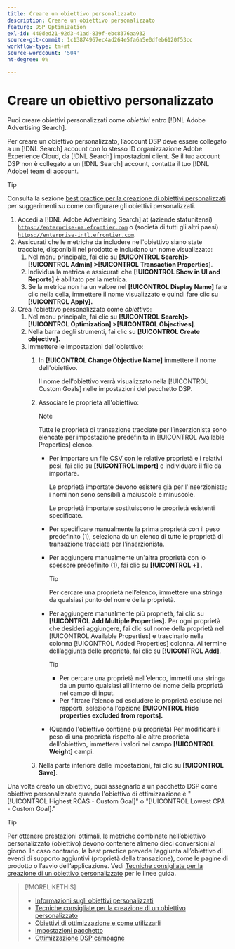 ```yaml
---
title: Creare un obiettivo personalizzato
description: Creare un obiettivo personalizzato
feature: DSP Optimization
exl-id: 440ded21-92d3-41ad-839f-ebc8376aa932
source-git-commit: 1c13874967ec4ad264e5fa6a5e0dfeb6120f53cc
workflow-type: tm+mt
source-wordcount: '504'
ht-degree: 0%

---
```


# Creare un obiettivo personalizzato

Puoi creare obiettivi personalizzati come *obiettivi* entro [!DNL Adobe Advertising Search].

Per creare un obiettivo personalizzato, l’account DSP deve essere collegato a un [!DNL Search] account con lo stesso ID organizzazione Adobe Experience Cloud, da [!DNL Search] impostazioni client. Se il tuo account DSP non è collegato a un [!DNL Search] account, contatta il tuo [!DNL Adobe] team di account.

>[!TIP]
>
>Consulta la sezione [best practice per la creazione di obiettivi personalizzati](custom-goal-best-practices.md) per suggerimenti su come configurare gli obiettivi personalizzati.

1. Accedi a [!DNL Adobe Advertising Search] at (aziende statunitensi) [`https://enterprise-na.efrontier.com`](https://enterprise-na.efrontier.com) o (società di tutti gli altri paesi) [`https://enterprise-intl.efrontier.com`](https://enterprise-intl.efrontier.com).
1. Assicurati che le metriche da includere nell&#39;obiettivo siano state tracciate, disponibili nel prodotto e includano un nome visualizzato:
   1. Nel menu principale, fai clic su **[!UICONTROL Search]> [!UICONTROL Admin] >[!UICONTROL Transaction Properties]**.
   1. Individua la metrica e assicurati che **[!UICONTROL Show in UI and Reports]** è abilitato per la metrica.
   1. Se la metrica non ha un valore nel **[!UICONTROL Display Name]** fare clic nella cella, immettere il nome visualizzato e quindi fare clic su **[!UICONTROL Apply].**
1. Crea l’obiettivo personalizzato come *obiettivo*:
   1. Nel menu principale, fai clic su **[!UICONTROL Search]> [!UICONTROL Optimization] >[!UICONTROL Objectives]**.
   1. Nella barra degli strumenti, fai clic su **[!UICONTROL Create objective].**
   1. Immettere le impostazioni dell&#39;obiettivo:
      1. In **[!UICONTROL Change Objective Name]** immettere il nome dell&#39;obiettivo.

         Il nome dell&#39;obiettivo verrà visualizzato nella [!UICONTROL Custom Goals] nelle impostazioni del pacchetto DSP.

      1. Associare le proprietà all&#39;obiettivo:

         >[!NOTE]
         >
         > Tutte le proprietà di transazione tracciate per l’inserzionista sono elencate per impostazione predefinita in [!UICONTROL Available Properties] elenco.

         * Per importare un file CSV con le relative proprietà e i relativi pesi, fai clic su **[!UICONTROL Import]** e individuare il file da importare.

            Le proprietà importate devono esistere già per l&#39;inserzionista; i nomi non sono sensibili a maiuscole e minuscole.

            Le proprietà importate sostituiscono le proprietà esistenti specificate.

         * Per specificare manualmente la prima proprietà con il peso predefinito (1), seleziona da un elenco di tutte le proprietà di transazione tracciate per l’inserzionista.

         * Per aggiungere manualmente un&#39;altra proprietà con lo spessore predefinito (1), fai clic su **[!UICONTROL +]** .

            >[!TIP]
            >
            > Per cercare una proprietà nell’elenco, immettere una stringa da qualsiasi punto del nome della proprietà.

         * Per aggiungere manualmente più proprietà, fai clic su **[!UICONTROL Add Multiple Properties].** Per ogni proprietà che desideri aggiungere, fai clic sul nome della proprietà nel [!UICONTROL Available Properties] e trascinarlo nella colonna [!UICONTROL Added Properties] colonna. Al termine dell’aggiunta delle proprietà, fai clic su **[!UICONTROL Add]**.

            >[!TIP]
            >
            >* Per cercare una proprietà nell’elenco, immetti una stringa da un punto qualsiasi all’interno del nome della proprietà nel campo di input.
            >* Per filtrare l’elenco ed escludere le proprietà escluse nei rapporti, seleziona l’opzione **[!UICONTROL Hide properties excluded from reports].**


         * (Quando l&#39;obiettivo contiene più proprietà) Per modificare il peso di una proprietà rispetto alle altre proprietà dell&#39;obiettivo, immettere i valori nel campo **[!UICONTROL Weight]** campi.
      1. Nella parte inferiore delle impostazioni, fai clic su **[!UICONTROL Save]**.


Una volta creato un obiettivo, puoi assegnarlo a un pacchetto DSP come obiettivo personalizzato quando l&#39;obiettivo di ottimizzazione è &quot;[!UICONTROL Highest ROAS - Custom Goal]&quot; o &quot;[!UICONTROL Lowest CPA - Custom Goal].&quot;

>[!TIP]
>
>Per ottenere prestazioni ottimali, le metriche combinate nell’obiettivo personalizzato (obiettivo) devono contenere almeno dieci conversioni al giorno. In caso contrario, la best practice prevede l’aggiunta all’obiettivo di eventi di supporto aggiuntivi (proprietà della transazione), come le pagine di prodotto o l’avvio dell’applicazione. Vedi [Tecniche consigliate per la creazione di un obiettivo personalizzato](custom-goal-best-practices.md) per le linee guida.

>[!MORELIKETHIS]
>
>* [Informazioni sugli obiettivi personalizzati](custom-goal-about.md)
>* [Tecniche consigliate per la creazione di un obiettivo personalizzato](custom-goal-best-practices.md)
>* [Obiettivi di ottimizzazione e come utilizzarli](optimization-goals.md)
>* [Impostazioni pacchetto](/help/dsp/campaign-management/packages/package-settings.md)
> * [Ottimizzazione DSP campagne](optimization-how-dsp-optimizes-campaigns.md)

